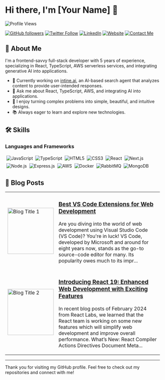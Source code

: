 # Hi there, I'm [Your Name] 👋

![Profile Views](https://komarev.com/ghpvc/?username=your-github-username&color=brightgreen)

[![GitHub followers](https://img.shields.io/github/followers/your-github-username?label=Follow&style=social)](https://github.com/your-github-username)
[![Twitter Follow](https://img.shields.io/twitter/follow/your-twitter-username?style=social)](https://twitter.com/your-twitter-username)
[![LinkedIn](https://img.shields.io/badge/LinkedIn-Connect-blue?style=flat-square&logo=linkedin)](https://linkedin.com/in/your-linkedin-username)
[![Website](https://img.shields.io/badge/Website-Visit-blue?style=flat-square&logo=google-chrome)](https://your-website.com)
[![Contact Me](https://img.shields.io/badge/Contact%20Me-Email-blue)](mailto:your-email@example.com)

## 🚀 About Me

I'm a frontend-savvy full-stack developer with 5 years of experience, specializing in React, TypeScript, AWS serverless services, and integrating generative AI into applications.

- 🔭 Currently working on [intine.ai](https://intine.ai), an AI-based search agent that analyzes content to provide user-intended responses.
- 💬 Ask me about React, TypeScript, AWS, and integrating AI into applications.
- 🎨 I enjoy turning complex problems into simple, beautiful, and intuitive designs.
- 📚 Always eager to learn and explore new technologies.

## 🛠️ Skills

### Languages and Frameworks


<div style="display: flex; flex-wrap: wrap;">
  <img src="https://img.shields.io/badge/JavaScript-F7DF1E?style=for-the-badge&logo=javascript&logoColor=black" alt="JavaScript" style="margin: 4px;"/>
  <img src="https://img.shields.io/badge/TypeScript-007ACC?style=for-the-badge&logo=typescript&logoColor=white" alt="TypeScript" style="margin: 4px;"/>
  <img src="https://img.shields.io/badge/HTML5-E34F26?style=for-the-badge&logo=html5&logoColor=white" alt="HTML5" style="margin: 4px;"/>
  <img src="https://img.shields.io/badge/CSS3-1572B6?style=for-the-badge&logo=css3&logoColor=white" alt="CSS3" style="margin: 4px;"/>
  <img src="https://img.shields.io/badge/React-61DAFB?style=for-the-badge&logo=react&logoColor=black" alt="React" style="margin: 4px;"/>
  <img src="https://img.shields.io/badge/Next.js-000000?style=for-the-badge&logo=nextdotjs&logoColor=white" alt="Next.js" style="margin: 4px;"/>
  <img src="https://img.shields.io/badge/Node.js-339933?style=for-the-badge&logo=nodedotjs&logoColor=white" alt="Node.js" style="margin: 4px;"/>
  <img src="https://img.shields.io/badge/Express.js-000000?style=for-the-badge&logo=express&logoColor=white" alt="Express.js" style="margin: 4px;"/>
  <img src="https://img.shields.io/badge/AWS-232F3E?style=for-the-badge&logo=amazonaws&logoColor=white" alt="AWS" style="margin: 4px;"/>
  <img src="https://img.shields.io/badge/Docker-2496ED?style=for-the-badge&logo=docker&logoColor=white" alt="Docker" style="margin: 4px;"/>
  <img src="https://img.shields.io/badge/RabbitMQ-FF6600?style=for-the-badge&logo=rabbitmq&logoColor=white" alt="RabbitMQ" style="margin: 4px;"/>
  <img src="https://img.shields.io/badge/MongoDB-47A248?style=for-the-badge&logo=mongodb&logoColor=white" alt="MongoDB" style="margin: 4px;"/>
</div>

## 📄 Blog Posts

<table>
  <tr>
    <td>
      <a href="https://your-blog-link-1.com" target="_blank">
        <img src="https://picsum.photos/id/1/200/300" alt="Blog Title 1" style="width: 150px; height: auto; object-fit: cover;">
      </a>
    </td>
    <td>
      <h3><a href="https://your-blog-link-1.com" target="_blank">Best VS Code Extensions for Web Development</a></h3>
      <p>Are you diving into the world of web development using Visual Studio Code (VS Code)? You're in luck! VS Code, developed by Microsoft and around for eight years now, stands as the go-to source-code editor for many. Its popularity owes much to its impr...</p>
    </td>
  </tr>
  <tr>
    <td>
      <a href="https://your-blog-link-2.com" target="_blank">
        <img src="https://via.placeholder.com/150" alt="Blog Title 2" style="width: 150px; height: auto; object-fit: cover;">
      </a>
    </td>
    <td>
      <h3><a href="https://your-blog-link-2.com" target="_blank">Introducing React 19: Enhanced Web Development with Exciting Features</a></h3>
      <p>In recent blog posts of February 2024 from React Labs, we learned that the React team is working on some new features which will simplify web development and improve overall performance. What’s New: React Compiler Actions Directives Document Meta...</p>
    </td>
  </tr>
  <!-- Add more blog post items as needed -->
</table>



---

Thank you for visiting my GitHub profile. Feel free to check out my repositories and connect with me!
